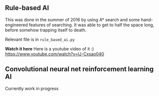 ## Rule-based AI
This was done in the summer of 2016 by using A* search and some hand-engineered features of searching. It was able to get to half the space long, before somehow trapping itself to death. 

Relevant file is in `rule_based_ai.py`

**Watch it here**
Here is a youtube video of it :) 
https://www.youtube.com/watch?v=IJ-Cxsao040

## Convolutional neural net reinforcement learning AI
Currently work in progress
